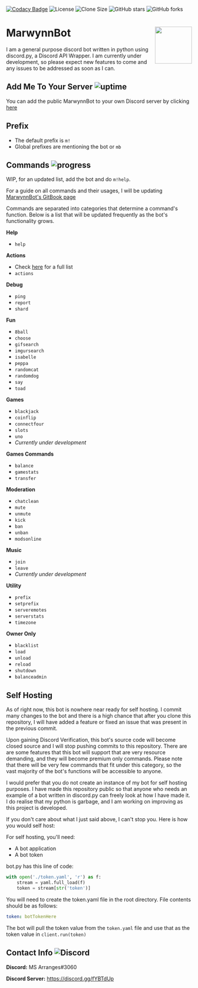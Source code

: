 [![Codacy Badge](https://app.codacy.com/project/badge/Grade/41bbb30fede24aa09a3bb772cc4f4d7f)](https://www.codacy.com/manual/marwynnsomridhivej/marwynnbot?utm_source=github.com&amp;utm_medium=referral&amp;utm_content=marwynnsomridhivej/marwynnbot&amp;utm_campaign=Badge_Grade)
![License](https://img.shields.io/badge/license-GPLv3.0-brightgreen)
![Clone Size](https://img.shields.io/github/repo-size/marwynnsomridhivej/marwynnbot?color=red&label=Clone%20Size)
![GitHub stars](https://img.shields.io/github/stars/marwynnsomridhivej/marwynnbot?label=Stars&style=social)
![GitHub forks](https://img.shields.io/github/forks/marwynnsomridhivej/marwynnbot?label=Forks&style=social)

# MarwynnBot <img align="right" src="https://i.kym-cdn.com/photos/images/original/000/762/243/edd.jpg" height="100" width="100">
I am a general purpose discord bot written in python using discord.py, a Discord API Wrapper. I am currently under
development, so please expect new features to come and any issues to be addressed as soon as I can.

## Add Me To Your Server ![uptime](https://img.shields.io/badge/uptime-90.0%25-brightgreen)
You can add the public MarwynnBot to your own Discord server by clicking [here](https://discord.com/oauth2/authorize?client_id=623317451811061763&scope=bot&permissions=8)

## Prefix
- The default prefix is `m!`
- Global prefixes are mentioning the bot or `mb`

## Commands ![progress](https://img.shields.io/badge/coverage-20%25-orange)
WIP, for an updated list, add the bot and do `m!help`.

For a guide on all commands and their usages, I will be updating [MarwynnBot's GitBook page](https://marwynn.gitbook.io/marwynnbot/)

Commands are separated into categories that determine a command's function. Below is a list that will be updated
frequently as the bot's functionality grows.

**Help**
-   `help`

**Actions**
-   Check [here]((https://marwynn.gitbook.io/marwynnbot/)) for a full list
-   `actions`

**Debug**
-   `ping`
-   `report`
-   `shard`

**Fun**
-   `8ball`
-   `choose`
-   `gifsearch`
-   `imgursearch`
-   `isabelle`
-   `peppa`
-   `randomcat`
-   `randomdog`
-   `say`
-   `toad`

**Games**
-   `blackjack`
-   `coinflip`
-   `connectfour`
-   `slots`
-   `uno`
-   *Currently under development*

**Games Commands**
-   `balance`
-   `gamestats`
-   `transfer`

**Moderation**
-   `chatclean`
-   `mute`
-   `unmute`
-   `kick`
-   `ban`
-   `unban`
-   `modsonline`

**Music**
-   `join`
-   `leave`
-   *Currently under development*

**Utility**
-   `prefix`
-   `setprefix`
-   `serveremotes`
-   `serverstats`
-   `timezone`

**Owner Only**
-   `blacklist`
-   `load`
-   `unload`
-   `reload`
-   `shutdown`
-   `balanceadmin`

## Self Hosting
As of right now, this bot is nowhere near ready for self hosting. I commit many changes to the bot and there is a high
chance that after you clone this repository, I will have added a feature or fixed an issue that was present in the
previous commit.

Upon gaining Discord Verification, this bot's source code will become closed source and I will stop pushing commits to
this repository. There are are some features that this bot will support that are very resource demanding, and they will
become premium only commands. Please note that there will be very few commands that fit under this category, so the vast
majority of the bot's functions will be accessible to anyone.

I would prefer that you do not create an instance of my bot for self hosting purposes. I have made this repository
public so that anyone who needs an example of a bot written in discord.py can freely look at how I have made it. I do
realise that my python is garbage, and I am working on improving as this project is developed.

If you don't care about what I just said above, I can't stop you. Here is how you would self host:

For self hosting, you'll need:
-   A bot application
-   A bot token

bot.py has this line of code:
```python {.line-numbers}
with open('./token.yaml', 'r') as f:
    stream = yaml.full_load(f)
    token = stream[str('token')]
```
You will need to create the token.yaml file in the root directory. File contents should be as follows:
```yaml
token: botTokenHere
```
The bot will pull the token value from the `token.yaml` file and use that as the token value in `client.run(token)`
## Contact Info ![Discord](https://img.shields.io/discord/707981159748993084?color=blue&label=Discord)
**Discord:** MS Arranges#3060

**Discord Server:** https://discord.gg/fYBTdUp